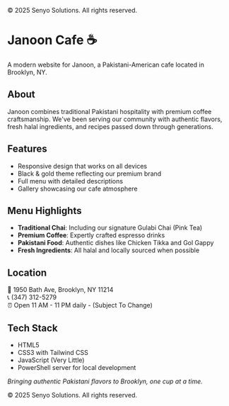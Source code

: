 © 2025 Senyo Solutions. All rights reserved.

# Janoon Cafe ☕

A modern website for Janoon, a Pakistani-American cafe located in Brooklyn, NY. 

## About

Janoon combines traditional Pakistani hospitality with premium coffee craftsmanship. We've been serving our community with authentic flavors, fresh halal ingredients, and recipes passed down through generations.

## Features

- Responsive design that works on all devices
- Black & gold theme reflecting our premium brand
- Full menu with detailed descriptions
- Gallery showcasing our cafe atmosphere

## Menu Highlights

- **Traditional Chai**: Including our signature Gulabi Chai (Pink Tea)
- **Premium Coffee**: Expertly crafted espresso drinks
- **Pakistani Food**: Authentic dishes like Chicken Tikka and Gol Gappy
- **Fresh Ingredients**: All halal and locally sourced when possible

## Location

📍 1950 Bath Ave, Brooklyn, NY 11214  
📞 (347) 312-5279  
⏰ Open 11 AM - 11 PM daily - (Subject To Change)

## Tech Stack

- HTML5
- CSS3 with Tailwind CSS
- JavaScript (Very Little)
- PowerShell server for local development

*Bringing authentic Pakistani flavors to Brooklyn, one cup at a time.*

© 2025 Senyo Solutions. All rights reserved.
          
